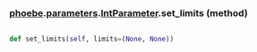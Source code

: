 ### [phoebe](phoebe.md).[parameters](phoebe.parameters.md).[IntParameter](phoebe.parameters.IntParameter.md).set_limits (method)


```py

def set_limits(self, limits=(None, None))

```


